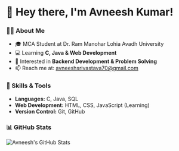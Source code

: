 # 👋 Hey there, I'm Avneesh Kumar!

### 👨‍🎓 About Me  
- 🎓 MCA Student at Dr. Ram Manohar Lohia Avadh University  
- 💻 Learning **C, Java & Web Development**  
- 🎯 Interested in **Backend Development & Problem Solving**  
- 📫 Reach me at: [avneeshsrivastava70@gmail.com](mailto:avneeshsrivastava70@gmail.com)

### 🚀 Skills & Tools  
- **Languages:** C, Java, SQL  
- **Web Development:** HTML, CSS, JavaScript (Learning)  
- **Version Control:** Git, GitHub  

### 📊 GitHub Stats  
![Avneesh's GitHub Stats](https://github-readme-stats.vercel.app/api?username=avneeshkumar&show_icons=true&theme=radical)
